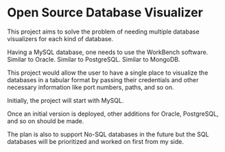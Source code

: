 # Open Source Database Visualizer

This project aims to solve the problem of needing multiple database visualizers for each kind of database.

Having a MySQL database, one needs to use the WorkBench software. Similar to Oracle. Similar to PostgreSQL. Similar to MongoDB.

This project would allow the user to have a single place to visualize the databases in a tabular format by passing their credentials and other necessary information like port numbers, paths, and so on.

Initially, the project will start with MySQL.

Once an initial version is deployed, other additions for Oracle, PostgreSQL, and so on should be made.

The plan is also to support No-SQL databases in the future but the SQL databases will be prioritized and worked on first from my side.
